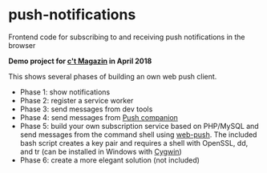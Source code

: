 # push-notifications
Frontend code for subscribing to and receiving push notifications in the browser

**Demo project for [c't Magazin](https://ct.de/) in April 2018**

This shows several phases of building an own web push client.

- Phase 1: show notifications
- Phase 2: register a service worker
- Phase 3: send messages from dev tools
- Phase 4: send messages from [Push companion](https://web-push-codelab.glitch.me/)
- Phase 5: build your own subscription service based on PHP/MySQL and send messages from the command shell using [web-push](https://github.com/web-push-libs/web-push). The included bash script creates a key pair and requires a shell with OpenSSL, dd, and tr (can be installed in Windows with [Cygwin](https://www.cygwin.com/))
- Phase 6: create a more elegant solution (not included)
